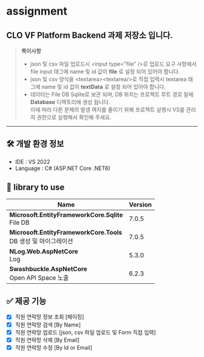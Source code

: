 # assignment

CLO VF Platform Backend 과제 저장소 입니다.
-
> **특이사항**<br/>
> - json 및 csv 파일 업로드시 &lt;input type="file" /&gt;로 업로드 요구 사항에서 file input 태그에 name 및 id 값이 **file** 로 설정 되어 있어야 합니다.
> - json 및 csv 양식을 &lt;textarea&gt;&lt;textarea/&gt;로 직접 입력시 textarea 태그에 name 및 id 값이 **textData** 로 설정 되어 있어야 합니다.
> - 데이터는 File DB Sqlite로 보관 되며, DB 위치는 프로젝트 루트 경로 밑에 **Database** 디렉토리에 생성 됩니다.<br/>이에 따라 다른 문제의 발생 여지를 줄이기 위해 프로젝트 실행시 VS를 관리자 권한으로 실행해서 확인해 주세요.

***

🛠️ 개발 환경 정보
-

- IDE : VS 2022
- Language : C# (ASP.NET Core .NET6)

📕 library to use
-

| Name | Version |
| --- | --- |
| **Microsoft.EntityFrameworkCore.Sqlite**<br/>File DB | 7.0.5
| **Microsoft.EntityFrameworkCore.Tools**<br/>DB 생성 및 마이그레이션 | 7.0.5 |
| **NLog.Web.AspNetCore**<br/>Log | 5.3.0
| **Swashbuckle.AspNetCore**<br />Open API Space 노출 | 6.2.3 |

✅ 제공 기능
-

- [x] 직원 연락망 정보 조회 [페이징]
- [x] 직원 연락망 검색 [By Name]
- [x] 직원 연락망 업로드 [json, csv 파일 업로드 및 Form 직접 입력]
- [x] 직원 연락망 삭제 [By Email]
- [x] 직원 연락망 수정 [By Id or Email]
